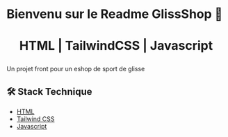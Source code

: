 # Bienvenu sur le Readme GlissShop 👋

# <p align="center">HTML | TailwindCSS | Javascript</p>
  
Un projet front pour un eshop de sport de glisse 

## 🛠️ Stack Technique
- [HTML](https://developer.mozilla.org/fr/docs/Web/HTML)
- [Tailwind CSS](https://tailwindcss.com/)
- [Javascript](https://developer.mozilla.org/fr/docs/Learn/JavaScript/First_steps/What_is_JavaScript)
    
    
